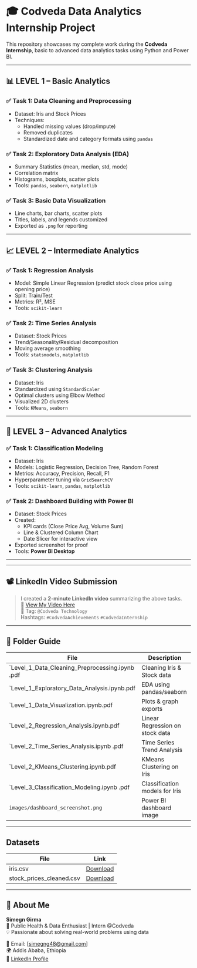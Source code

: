 # 🎓 Codveda Data Analytics Internship Project

This repository showcases my complete work during the **Codveda Internship**, basic to advanced data analytics tasks using Python and Power BI.

---

## 📊 LEVEL 1 – Basic Analytics

### ✅ Task 1: Data Cleaning and Preprocessing
- Dataset: Iris and Stock Prices
- Techniques:
  - Handled missing values (drop/impute)
  - Removed duplicates
  - Standardized date and category formats using `pandas`
   
### ✅ Task 2: Exploratory Data Analysis (EDA)
- Summary Statistics (mean, median, std, mode)
- Correlation matrix
- Histograms, boxplots, scatter plots
- Tools: `pandas`, `seaborn`, `matplotlib`

### ✅ Task 3: Basic Data Visualization
- Line charts, bar charts, scatter plots
- Titles, labels, and legends customized
- Exported as `.png` for reporting

---

## 📈 LEVEL 2 – Intermediate Analytics

### ✅ Task 1: Regression Analysis
- Model: Simple Linear Regression (predict stock close price using opening price)
- Split: Train/Test
- Metrics: R², MSE
- Tools: `scikit-learn`

### ✅ Task 2: Time Series Analysis
- Dataset: Stock Prices
- Trend/Seasonality/Residual decomposition
- Moving average smoothing
- Tools: `statsmodels`, `matplotlib`

### ✅ Task 3: Clustering Analysis
- Dataset: Iris
- Standardized using `StandardScaler`
- Optimal clusters using Elbow Method
- Visualized 2D clusters
- Tools: `KMeans`, `seaborn`

---

## 🤖 LEVEL 3 – Advanced Analytics

### ✅ Task 1: Classification Modeling
- Dataset: Iris
- Models: Logistic Regression, Decision Tree, Random Forest
- Metrics: Accuracy, Precision, Recall, F1
- Hyperparameter tuning via `GridSearchCV`
- Tools: `scikit-learn`, `pandas`, `matplotlib`

### ✅ Task 2: Dashboard Building with Power BI
- Dataset: Stock Prices
- Created:
  - KPI cards (Close Price Avg, Volume Sum)
  - Line & Clustered Column Chart
  - Date Slicer for interactive view
- Exported screenshot for proof
- Tools: **Power BI Desktop**

---


---

## 📽️ LinkedIn Video Submission
> I created a **2-minute LinkedIn video** summarizing the above tasks.  
> 📌 [View My Video Here](your-video-link)  
> 👤 Tag: `@Codveda Technology`  
> Hashtags: `#CodvedaAchievements` `#CodvedaInternship`

---

## 📂 Folder Guide

| File | Description |
|------|-------------|
| `Level_1_Data_Cleaning_Preprocessing.ipynb .pdf  | Cleaning Iris & Stock data |
| `Level_1_Exploratory_Data_Analysis.ipynb.pdf | EDA using pandas/seaborn |
| `Level_1_Data_Visualization.ipynb.pdf | Plots & graph exports |
| `Level_2_Regression_Analysis.ipynb.pdf | Linear Regression on stock data |
| `Level_2_Time_Series_Analysis.ipynb .pdf | Time Series Trend Analysis |
| `Level_2_KMeans_Clustering.ipynb.pdf | KMeans Clustering on Iris |
| `Level_3_Classification_Modeling.ipynb .pdf | Classification models for Iris |
| `images/dashboard_screenshot.png` | Power BI dashboard image |

---
  
## Datasets

| File | Link |
|------|------|
| iris.csv | [Download](https://github.com/SimegnGirma-Nega/Codveda_Data_Analytics_Internship_Portfolio/blob/main/1%29%20iris_cleaned.csv.csv) |
| stock_prices_cleaned.csv | [Download](https://github.com/SimegnGirma-Nega/Codveda_Data_Analytics_Internship_Portfolio/blob/main/stock_prices_cleaned%20(1).csv) |

---


## 🙋 About Me

**Simegn Girma**  
📍 Public Health & Data Enthusiast | Intern @Codveda  
💡 Passionate about solving real-world problems using data

📧 Email: [simegng48@gmail.com]  
🌍 Addis Ababa, Ethiopia  
🔗 [LinkedIn Profile](https://www.linkedin.com/in/simegn-girma-408b92261/)
